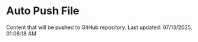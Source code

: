 # Auto Push File

Content that will be pushed to GitHub repository.
Last updated: 07/13/2025, 01:06:18 AM